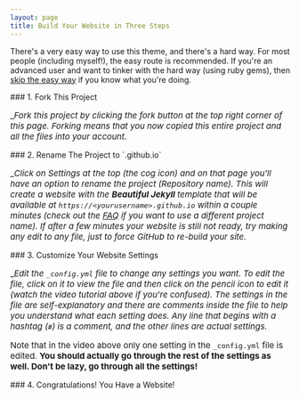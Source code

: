 ```yaml
---
layout: page
title: Build Your Website in Three Steps
---
```


There's a very easy way to use this theme, and there's a hard way. For most people (including myself!), the easy route is recommended. If you're an advanced user and want to tinker with the hard way (using ruby gems), then [skip the easy way](https://github.com/daattali/beautiful-jekyll#the-hard-way-using-ruby-gems) if you know what you're doing.


<div class="gs-section-01" markdown="1">
### 1. Fork This Project

__*Fork this project by clicking the fork button at the top right corner of this page. Forking means that you now copied this entire project and all the files into your account.*_
 </div>

<div class="gs-section-02" markdown="1">
### 2. Rename The Project to `<yourusername>.github.io`

__*Click on Settings at the top (the cog icon) and on that page you'll have an option to rename the project (*Repository name*). This will create a website with the **Beautiful Jekyll** template that will be available at `https://<yourusername>.github.io` within a couple minutes (check out the [FAQ](https://beautifuljekyll.com/faq/#custom-domain) if you want to use a different project name). If after a few minutes your website is still not ready, try making any edit to any file, just to force GitHub to re-build your site.*_
 </div> 
 
<div class="gs-section-03" markdown="1">
### 3. Customize Your Website Settings

__*Edit the `_config.yml` file to change any settings you want. To edit the file, click on it to view the file and then click on the pencil icon to edit it (watch the video tutorial above if you're confused).  The settings in the file are self-explanatory and there are comments inside the file to help you understand what each setting does. Any line that begins with a hashtag (`#`) is a comment, and the other lines are actual settings.*_

Note that in the video above only one setting in the `_config.yml` file is edited. **You should actually go through the rest of the settings as well. Don't be lazy, go through all the settings!**
 </div>  
 
 
<div class="gs-section-04" markdown="1">
### 4. Congratulations! You Have a Website!
 </div> 
 
 
 <style>

.gs-section-01 h3 { 
     color: white }
 .gs-section-01 h3 { 
     font-size: 30px;
 }

.gs-section-01 p {
     font-size: 15px;
}
 .gs-section-01 p {
     color = DarkSlateGrey}
 </style>

 <style>
 .gs-section-02 h3 { 
     color: white }
 .gs-section-02 h3 { 
     font-size: 30px;
 }

.gs-section-02 p {
     font-size: 15px;
 }
 .gs-section-02 p {
     color = DarkSlateGrey}
 
</style>

<style>

.gs-section-03 h3 { 
     color: white }
 .gs-section-03 h3 { 
     font-size: 30px;
 }

.gs-section-03 p {
     font-size: 15px;
}
 .gs-section-03 p {
     color = DarkSlateGrey}
 </style>

<style>

.gs-section-04 h3 { 
     color: white }
 .gs-section-04 h3 { 
     font-size: 30px;
 }

.gs-section-04 p {
     font-size: 15px;
}
 .gs-section-04 p {
     color = DarkSlateGrey}
 </style>

